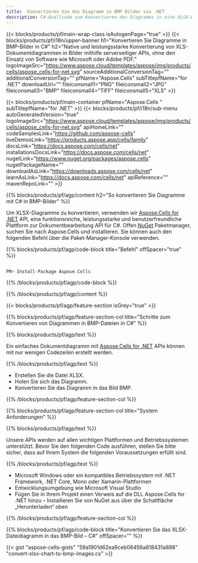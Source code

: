 ```yaml
---
title:  Konvertieren Sie das Diagramm in BMP Bilder via .NET
description: C#-Quellcode zum Konvertieren des Diagramms in eine XLSX-Datei auf .NET Framework, .NET Core, Mono oder Xamarin-Plattformen.
---
```

{{< blocks/products/pf/main-wrap-class isAutogenPage="true" >}}
{{< blocks/products/pf/i18n/upper-banner h1="Konvertieren Sie Diagramme in BMP-Bilder in C#" h2="Native und leistungsstarke Konvertierung von XLS-Dokumentdiagrammen in Bilder mithilfe serverseitiger APIs, ohne den Einsatz von Software wie Microsoft oder Adobe PDF." logoImageSrc="https://www.aspose.cloud/templates/aspose/img/products/cells/aspose_cells-for-net.svg" sourceAdditionalConversionTag="" additionalConversionTag="" pfName="Aspose.Cells" subTitlepfName="for .NET" downloadUrl="" fileiconsmall1="PNG" fileiconsmall2="JPG" fileiconsmall3="BMP" fileiconsmall4="TIFF" fileiconsmall5="XLS" >}}

{{< blocks/products/pf/main-container pfName="Aspose.Cells " subTitlepfName="for .NET" >}}
{{< blocks/products/pf/i18n/sub-menu autoGeneratedVersion="true" logoImageSrc="https://www.aspose.cloud/templates/aspose/img/products/cells/aspose_cells-for-net.svg" apiHomeLink="" codeSamplesLink="https://github.com/aspose-cells" liveDemosLink="https://products.aspose.app/cells/family" docsLink="https://docs.aspose.com/cells/net" installationsDocsLink="https://docs.aspose.com/cells/net" nugetLink="https://www.nuget.org/packages/aspose.cells" nugetPackageName="" downloadAsLink="https://downloads.aspose.com/cells/net" learnAsLink="https://docs.aspose.com/cells/net" apiReference="" mavenRepoLink="" >}}

{{% blocks/products/pf/agp/content h2="So konvertieren Sie Diagramme mit C# in BMP-Bilder" %}}

 Um XLSX-Diagramme zu konvertieren, verwenden wir
 [Aspose.Cells for .NET](https://products.aspose.com/cells/net) 
 API, eine funktionsreiche, leistungsstarke und benutzerfreundliche Plattform zur Dokumentbearbeitung API für C#. Offen
 [NuGet](https://www.nuget.org/packages/aspose.cells) 
 Paketmanager, suchen Sie nach
 Aspose.Cells 
 und installieren. Sie können auch den folgenden Befehl über die Paket-Manager-Konsole verwenden.

{{% blocks/products/pf/agp/code-block title="Befehl" offSpacer="true" %}}

```cs

PM> Install-Package Aspose.Cells

```

{{% /blocks/products/pf/agp/code-block %}}

{{% /blocks/products/pf/agp/content %}}

{{< blocks/products/pf/agp/feature-section isGrey="true" >}}

{{% blocks/products/pf/agp/feature-section-col title="Schritte zum Konvertieren von Diagrammen in BMP-Dateien in C#" %}}

{{% blocks/products/pf/agp/text %}}

 Ein einfaches Dokumentdiagramm mit
 [Aspose.Cells for .NET](https://products.aspose.com/cells/net) 
 APIs können mit nur wenigen Codezeilen erstellt werden.

{{% /blocks/products/pf/agp/text %}}

+ Erstellen Sie die Datei XLSX.
+ Holen Sie sich das Diagramm.
+ Konvertieren Sie das Diagramm in das Bild BMP.

{{% /blocks/products/pf/agp/feature-section-col %}}

{{% blocks/products/pf/agp/feature-section-col title="System Anforderungen" %}}

{{% blocks/products/pf/agp/text %}}

 Unsere APIs werden auf allen wichtigen Plattformen und Betriebssystemen unterstützt. Bevor Sie den folgenden Code ausführen, stellen Sie bitte sicher, dass auf Ihrem System die folgenden Voraussetzungen erfüllt sind.

{{% /blocks/products/pf/agp/text %}}

-  Microsoft Windows oder ein kompatibles Betriebssystem mit .NET Framework, .NET Core, Mono oder Xamarin-Plattformen
-  Entwicklungsumgebung wie Microsoft Visual Studio
-  Fügen Sie in Ihrem Projekt einen Verweis auf die DLL Aspose.Cells for .NET hinzu – Installieren Sie von NuGet aus über die Schaltfläche „Herunterladen“ oben

{{% /blocks/products/pf/agp/feature-section-col %}}

{{% blocks/products/pf/agp/code-block title="Konvertieren Sie das XLSX-Dateidiagramm in das BMP-Bild – C#" offSpacer="" %}}

{{< gist "aspose-cells-gists" "59a1901d62ea9ceb08456a818431a898" "convert-xlsx-chart-to-bmp-images.cs" >}}
